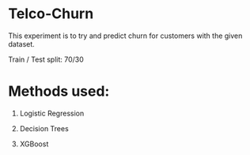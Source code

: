# Telco-Churn

This experiment is to try and predict churn for customers with the given dataset.

Train / Test split:  70/30

# Methods used:

1) Logistic Regression

2) Decision Trees

3) XGBoost
